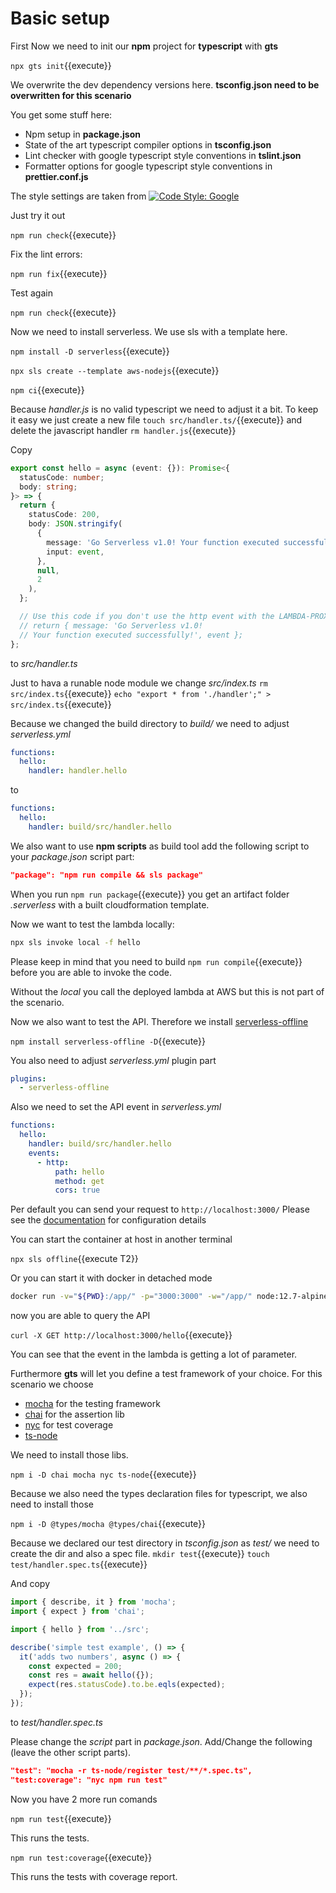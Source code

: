 # Basic setup

First Now we need to init our **npm** project for **typescript** with **gts**

`npx gts init`{{execute}}

We overwrite the dev dependency versions here.
**tsconfig.json need to be overwritten for this scenario**

You get some stuff here:

- Npm setup in **package.json**
- State of the art typescript compiler options in **tsconfig.json**
- Lint checker with google typescript style conventions in **tslint.json**
- Formatter options for google typescript style conventions in **prettier.conf.js**

The style settings are taken from
[![Code Style: Google](https://img.shields.io/badge/code%20style-google-blueviolet.svg)](
    https://github.com/google/gts)

Just try it out

`npm run check`{{execute}}

Fix the lint errors:

`npm run fix`{{execute}}

Test again

`npm run check`{{execute}}

Now we need to install serverless.
We use sls with a template here.

`npm install -D serverless`{{execute}}

`npx sls create --template aws-nodejs`{{execute}}

`npm ci`{{execute}}

Because *handler.js* is no valid typescript we need to adjust it a bit.
To keep it easy we just create a new file
`touch src/handler.ts/`{{execute}}
and delete the javascript handler
`rm handler.js`{{execute}}

Copy

```ts
export const hello = async (event: {}): Promise<{
  statusCode: number;
  body: string;
}> => {
  return {
    statusCode: 200,
    body: JSON.stringify(
      {
        message: 'Go Serverless v1.0! Your function executed successfully!',
        input: event,
      },
      null,
      2
    ),
  };

  // Use this code if you don't use the http event with the LAMBDA-PROXY integration
  // return { message: 'Go Serverless v1.0!
  // Your function executed successfully!', event };
};
```

to *src/handler.ts*

Just to hava a runable node module we change *src/index.ts*
`rm src/index.ts`{{execute}}
`echo "export * from './handler';" > src/index.ts`{{execute}}

Because we changed the build directory to *build/* we need to adjust *serverless.yml*

```yaml
functions:
  hello:
    handler: handler.hello
```

to

```yaml
functions:
  hello:
    handler: build/src/handler.hello
```

We also want to use **npm scripts** as build tool add the following script
to your *package.json* script part:

```json
"package": "npm run compile && sls package"
```

When you run `npm run package`{{execute}}
you get an artifact folder *.serverless* with a built cloudformation template.

Now we want to test the lambda locally:

```bash
npx sls invoke local -f hello
```

Please keep in mind that you need to build `npm run compile`{{execute}} before
you are able to invoke the code.

Without the *local* you call the deployed lambda at AWS but this is not
part of the scenario.

Now we also want to test the API. Therefore we install
[serverless-offline](
  https://www.npmjs.com/package/serverless-offline)

`npm install serverless-offline -D`{{execute}}

You also need to adjust *serverless.yml* plugin part

```yaml
plugins:
  - serverless-offline
```

Also we need to set the API event in *serverless.yml*

```yaml
functions:
  hello:
    handler: build/src/handler.hello
    events:
      - http:
          path: hello
          method: get
          cors: true
```

Per default you can send your request to `http://localhost:3000/`
Please see the
[documentation](
  https://www.npmjs.com/package/serverless-offline)
for configuration details

You can start the container at host in another terminal

`npx sls offline`{{execute T2}}

Or you can start it with docker in detached mode

```bash
docker run -v="${PWD}:/app/" -p="3000:3000" -w="/app/" node:12.7-alpine npx sls offline
```

now you are able to query the API

`curl -X GET http://localhost:3000/hello`{{execute}}

You can see that the event in the lambda is getting a lot of parameter.

Furthermore **gts** will let you define a test framework of your choice.
For this scenario we choose

- [mocha](https://www.npmjs.com/package/mocha) for the testing framework
- [chai](https://www.npmjs.com/package/chai) for the assertion lib
- [nyc](https://www.npmjs.com/package/nyc) for test coverage
- [ts-node](https://www.npmjs.com/package/ts-node)

We need to install those libs.

`npm i -D chai mocha nyc ts-node`{{execute}}

Because we also need the types declaration files for typescript,
we also need to install those

`npm i -D @types/mocha @types/chai`{{execute}}

Because we declared our test directory in *tsconfig.json* as *test/*
we need to create the dir and also a spec file.
`mkdir test`{{execute}}
`touch test/handler.spec.ts`{{execute}}

And copy

```ts
import { describe, it } from 'mocha';
import { expect } from 'chai';

import { hello } from '../src';

describe('simple test example', () => {
  it('adds two numbers', async () => {
    const expected = 200;
    const res = await hello({});
    expect(res.statusCode).to.be.eqls(expected);
  });
});
```

to *test/handler.spec.ts*

Please change the *script* part in *package.json*.
Add/Change the following (leave the other script parts).

```json
"test": "mocha -r ts-node/register test/**/*.spec.ts",
"test:coverage": "nyc npm run test"
```

Now you have 2 more run comands

`npm run test`{{execute}}

This runs the tests.

`npm run test:coverage`{{execute}}

This runs the tests with coverage report.
